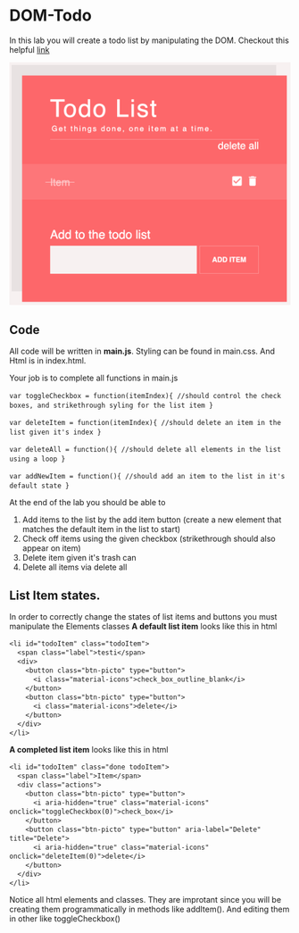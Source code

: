 # DOM-Todo
In this lab you will create a todo list by manipulating the DOM. Checkout this helpful [link](https://www.w3schools.com/js/js_htmldom_document.asp)

![alt text](assests/todohome.png)

## Code
All code will be written in **main.js**. Styling can be found in main.css. And Html is in index.html.

Your job is to complete all functions in main.js

`var toggleCheckbox = function(itemIndex){
  //should control the check boxes, and strikethrough syling for the list item
}`

`var deleteItem = function(itemIndex){
  //should delete an item in the list given it's index
}`

`var deleteAll = function(){
  //should delete all elements in the list using a loop
}`

`var addNewItem = function(){
  //should add an item to the list in it's default state
}`

At the end of the lab you should be able to 
1. Add items to the list by the add item button (create a new element that matches the default item in the list to start)
2. Check off items using the given checkbox (strikethrough should also appear on item)
3. Delete item given it's trash can
4. Delete all items via delete all

## List Item states.
In order to correctly change the states of list items and buttons you must manipulate the Elements classes
**A default list item** looks like this in html
```
<li id="todoItem" class="todoItem">
  <span class="label">testi</span>
  <div>
    <button class="btn-picto" type="button">
      <i class="material-icons">check_box_outline_blank</i>
    </button>
    <button class="btn-picto" type="button">
      <i class="material-icons">delete</i>
    </button>
  </div>
</li>
```

**A completed list item** looks like this in html
```
<li id="todoItem" class="done todoItem">
  <span class="label">Item</span>
  <div class="actions">
    <button class="btn-picto" type="button">
      <i aria-hidden="true" class="material-icons" onclick="toggleCheckbox(0)">check_box</i>
    </button>
    <button class="btn-picto" type="button" aria-label="Delete" title="Delete">
      <i aria-hidden="true" class="material-icons" onclick="deleteItem(0)">delete</i>
    </button>
  </div>
</li>
```
Notice all html elements and classes. They are improtant since you will be creating them programmatically in methods like addItem(). And editing them in other like toggleCheckbox()


